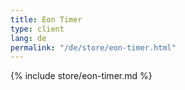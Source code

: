 ```yaml
---
title: Eon Timer
type: client
lang: de
permalink: "/de/store/eon-timer.html"
---
```


{% include store/eon-timer.md %}
  
